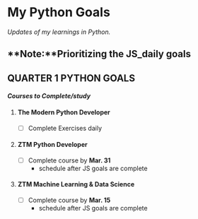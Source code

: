 My Python Goals
===
*Updates of my learnings in Python.*

**Note:**Prioritizing the JS_daily goals
---

QUARTER 1 PYTHON GOALS
---
#### *Courses to Complete/study*

1. #### The Modern Python Developer
      - [ ] Complete Exercises daily
2. #### ZTM Python Developer
      - [ ] Complete course by **Mar. 31**
        - schedule after JS goals are complete

3. #### ZTM Machine Learning & Data Science
      - [ ] Complete course by **Mar. 15**
        - schedule after JS goals are complete
